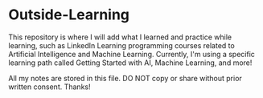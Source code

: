 # Outside-Learning
This repository is where I will add what I learned and practice while learning, such as LinkedIn Learning programming courses related to Artificial Intelligence and Machine Learning. Currently, I'm using a specific learning path called Getting Started with AI, Machine Learning, and more!



All my notes are stored in this file. DO NOT copy or share without prior written consent. Thanks!
